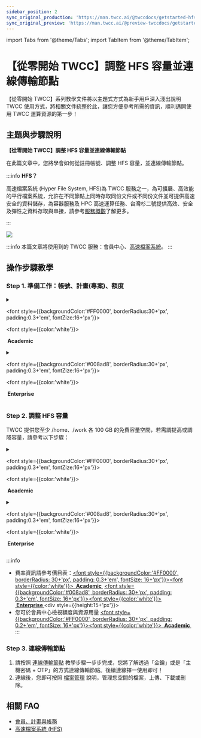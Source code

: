 ```yaml
---
sidebar_position: 2
sync_original_production: 'https://man.twcc.ai/@twccdocs/getstarted-hfs-adjust-connec-zh' 
sync_original_preview: 'https://man.twcc.ai/@preview-twccdocs/getstarted-hfs-adjust-connec-zh'
---
```


import Tabs from '@theme/Tabs';
import TabItem from '@theme/TabItem';


# 【從零開始 TWCC】調整 HFS 容量並連線傳輸節點

【從零開始 TWCC】系列教學文件將以主題式方式為新手用戶深入淺出說明 TWCC 使用方式，將相關文件統整於此，讓您方便參考所需的資訊，順利邁開使用 TWCC 運算資源的第一步！<i class="fa fa-hand-peace-o" aria-hidden="true"></i>

## 主題與步驟說明

**【從零開始 TWCC】調整 HFS 容量並連線傳輸節點**

在此篇文章中，您將學會如何從註冊帳號、調整 HFS 容量，並連線傳輸節點。


:::info
**HFS？**

高速檔案系統 (Hyper File System, HFS)為 TWCC 服務之一，為可擴展、高效能的平行檔案系統，允許在不同節點上同時存取同份文件或不同份文件並可提供高速安全的資料儲存，為容器服務及 HPC 高速運算任務、台灣杉二號提供高效、安全及彈性之資料存取與串接，請參考[<ins>服務概觀</ins>](../hfs/overview.md)了解更多。

::: 


![](https://i.imgur.com/4ggibe9.png)




:::info
本篇文章將使用到的 TWCC 服務：會員中心、[<ins>高速檔案系統</ins>](../hfs/overview.md)。
:::


## 操作步驟教學

### Step 1. 準備工作：帳號、計畫(專案)、額度

<!-- 1 start -->
<details class="docspoiler">

<summary>

<font style={{backgroundColor:'#FF0000', borderRadius:30+'px', padding:0.3+'em', fontZize:16+'px'}}>

<font style={{color:'white'}}>

<b>&nbsp;Academic&nbsp;</b>

</font>

</font>

</summary> 


1. [註冊帳號](https://iservice.nchc.org.tw/nchc_service/index.php?lang_type=)
2. 完成後，您可以[新申請計畫](/docs/member/user-guides/billing/apply-credits.md)，或請 [租戶管理員<i class="fa fa-question-circle" aria-hidden="true"></i>](../member/concepts/overview.md) 將您[加入已存在之計畫](/docs/member/user-guides/manage-projects/manage-project-members.md)。
3. 若您為租戶管理員，請為您的計畫[購買計畫額度](/docs/member/user-guides/billing/apply-credits.md)，計畫需有額度才能建立並使用 TWCC 資源。
4. 若您為租戶管理員，額度申請完成後，可將計畫母錢包拆分成多個子錢包分配固定額度給成員使用，若無拆分則統一使用計畫母錢包扣抵額度。請參考 [計畫錢包管理](https://man.twcc.ai/@twccdocs/doc-service-main-zh/https%3A%2F%2Fman.twcc.ai%2F%40twccdocs%2Fguide-service-manage-project-wallet-zh) 了解更多。


</details>

<!-- Space -->

<div style={{height:15+'px'}}></div>

<!-- 2. start -->

<details class="docspoiler">

<summary>

<font style={{backgroundColor:'#008ad8', borderRadius:30+'px', padding:0.3+'em', fontZize:16+'px'}}>

<font style={{color:'white'}}> 

<b>&nbsp;Enterprise&nbsp;</b>

</font>

</font>

</summary>


1. [註冊帳號](https://tws.twcc.ai/)
2. 完成後，您可以
    - 申請[免費體驗專案](https://member.twcc.ai/module_page.php?module=nchc_service#nchc_service/nchc_service.php?action=trial_prj_apply_step0)，或
    - 聯絡業務 (sales@twsc.io) 我們將深入了解您的使用需求，並協助您新增使用專案與額度，或
    - 請 [租戶管理員<i class="fa fa-question-circle" aria-hidden="true"></i>](../member/concepts/overview.md) 將您[加入已存在之專案](../member/user-guides/manage-projects/manage-project-members.md)。


</details>
<div style={{height:15+'px'}}></div>

### Step 2. 調整 HFS 容量

TWCC 提供您至少 /home、/work 各 100 GB 的免費容量空間，若需調提高或調降容量，請參考以下步驟：

<!-- 1 start -->


<details class="docspoiler">

<summary> 

<font style={{backgroundColor:'#FF0000', borderRadius:30+'px', padding:0.3+'em', fontZize:16+'px'}}>

<font style={{color:'white'}}>

 <b>&nbsp;Academic&nbsp;</b>
 
 </font>
 
 </font>
 
 </summary> 

    
1. 登入[會員中心](https://iservice.nchc.org.tw/nchc_service/index.php) > 選擇「會員中心」> 選擇「申購管理」> 選擇「高速檔案系統 (HFS)」
    
![](https://i.imgur.com/7j9JHPK.png)
    
2. 左半部提供容量、調整說明、個人空間使用現況；
   右半部 (上) 則可選擇變更付費綁定計畫，右半部 (下) 則可以輸入 /work 或 /home 欲購買的額度 > 點選「套用」> 點選「提交」，調整容量。

![](https://cos.twcc.ai/SYS-MANUAL/uploads/upload_958bb3f04232f8928263156f0798b13f.png)

</details>

<!-- Space -->

<div style={{height:15+'px'}}></div>

<!-- 2. start -->

<details class="docspoiler">

<summary>

<font style={{backgroundColor:'#008ad8', borderRadius:30+'px', padding:0.3+'em', fontZize:16+'px'}}>

<font style={{color:'white'}}> 

<b>&nbsp;Enterprise&nbsp;</b>
 
 </font>
 
 </font>
 
 </summary>

    
1. 登入[會員中心](https://iservice.nchc.org.tw/nchc_service/index.php) > 選擇「會員中心」> 選擇「申購管理」> 選擇「申購高速檔案系統 (HFS)」

![](https://i.imgur.com/IzCTOiD.png)

2. 左半部個人空間使用現況；
   右半部 (上) 提供調整說明、並可選擇變更付費綁定計畫，右半部 (下) 則可以拖曳數字的方式，調整 /work 或 /home 欲購買的額度 > 點選「提交」以調整容量。
    
![](https://cos.twcc.ai/SYS-MANUAL/uploads/upload_df824be235ea4480028561152af5c57d.png)


</details>
<div style={{height:15+'px'}}></div>

:::info
- 費率資訊請參考價目表：<a href="https://man.twcc.ai/@twccdocs/SJWlN3YDr?type=view#%E9%AB%98%E9%80%9F%E9%81%8B%E7%AE%97%E6%9C%8D%E5%8B%99-High-performance-Computing-HPC"><font style={{backgroundColor:'#FF0000', borderRadius: 30+'px', padding: 0.3+'em', fontSize: 16+'px'}}><font style={{color:'white'}}> <b>&nbsp;Academic&nbsp;</b></font></font></a> <a href="../pricing"><font style={{backgroundColor:'#008ad8', borderRadius: 30+'px', padding: 0.3+'em', fontSize: 16+'px'}}><font style={{color:'white'}}> <b>&nbsp;Enterprise&nbsp;</b></font></font></a><div style={{height:15+'px'}}></div>
- 您可於會員中心檢視額度與資源用量 <a href="https://man.twcc.ai/@twccdocs/doc-service-main-zh/https%3A%2F%2Fman.twcc.ai%2F%40twccdocs%2Fguide-service-view-billing-resource-usage-zh"><font style={{backgroundColor:'#FF0000', borderRadius: 30+'px', padding: 0.2+'em', fontSize: 16+'px'}}><font style={{color:'white'}}> <b>&nbsp;Academic&nbsp;</b></font></font></a>
:::

### Step 3. 連線傳輸節點
    
1. 請按照 [連線傳輸節點](user-guides/connect-data-transfer-node.md) 教學步驟一步步完成，您將了解透過「金鑰」或是「主機密碼 + OTP」的方式連線傳輸節點。後續連線擇一使用即可！
2. 連線後，您即可按照 [檔案管理](user-guides/manage-files.md) 說明，管理您空間的檔案，上傳、下載或刪除。


## 相關 FAQ 
- [會員、計畫與帳務](../faq/member-product-portal/member-project-billing.md)
- [高速檔案系統 (HFS)](../faq/storage/hfs.md)